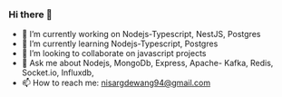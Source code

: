 ### Hi there 👋

- 🔭 I’m currently working on Nodejs-Typescript, NestJS, Postgres
- 🌱 I’m currently learning Nodejs-Typescript, Postgres
- 👯 I’m looking to collaborate on javascript projects
- 💬 Ask me about Nodejs, MongoDb, Express, Apache- Kafka, Redis, Socket.io, Influxdb,
- 📫 How to reach me: [nisargdewang94@gmail.com](mailto:nisargdewang94@gmail.com)
